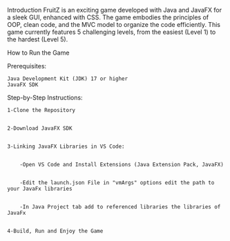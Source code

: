 Introduction
FruitZ is an exciting game developed with Java and JavaFX for a sleek GUI, enhanced with CSS. The game embodies the principles of OOP, clean code, and the MVC model to organize the code efficiently. This game currently features 5 challenging levels, from the easiest (Level 1) to the hardest (Level 5).


How to Run the Game

Prerequisites:

    Java Development Kit (JDK) 17 or higher
    JavaFX SDK

    
Step-by-Step Instructions:


    1-Clone the Repository

    
    2-Download JavaFX SDK

    
    3-Linking JavaFX Libraries in VS Code:

    
        -Open VS Code and Install Extensions (Java Extension Pack, JavaFX)

        
        -Edit the launch.json File in "vmArgs" options edit the path to your JavaFx libraries

        
        -In Java Project tab add to referenced libraries the libraries of JavaFx

        
    4-Build, Run and Enjoy the Game
        
